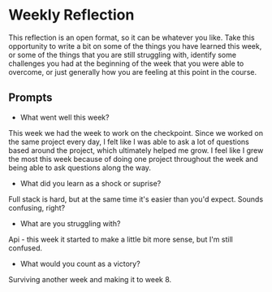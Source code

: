 # Weekly Reflection
This reflection is an open format, so it can be whatever you like. Take this opportunity to write a bit on some of the things you have learned this week, or some of the things that you are still struggling with, identify some challenges you had at the beginning of the week that you were able to overcome, or just generally how you are feeling at this point in the course.

## Prompts
- What went well this week?

This week we had the week to work on the checkpoint. Since we worked on the same project every day, I felt like I was able to ask a lot of questions based around the project, which ultimately helped me grow. I feel like I grew the most this week because of doing one project throughout the week and being able to ask questions along the way.

- What did you learn as a shock or suprise?

Full stack is hard, but at the same time it's easier than you'd expect. Sounds confusing, right?

- What are you struggling with?

Api - this week it started to make a little bit more sense, but I'm still confused.

- What would you count as a victory?

Surviving another week and making it to week 8.